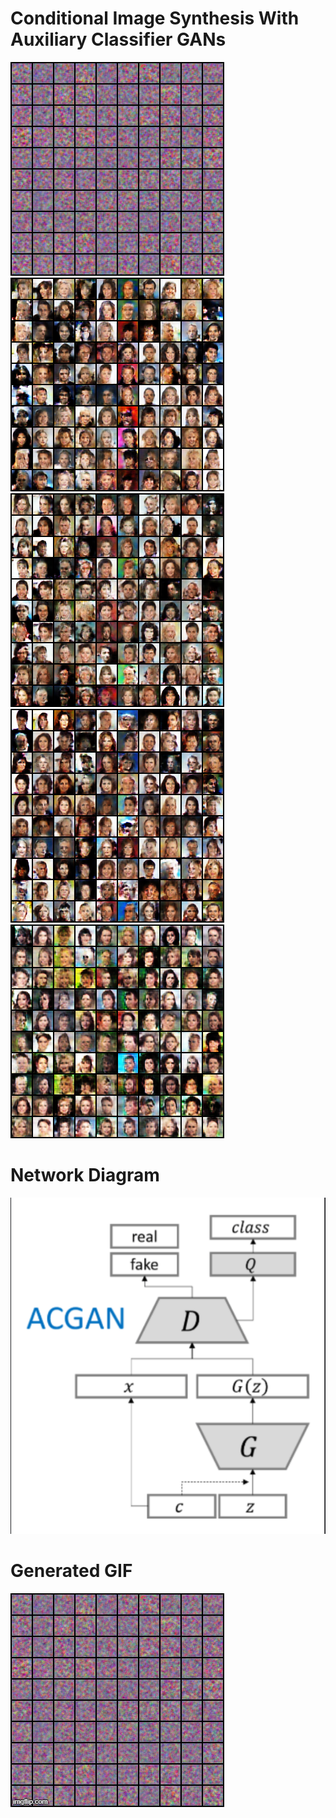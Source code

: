 # Conditional Image Synthesis With Auxiliary Classifier GANs 


![](images/0.png) ![](images/130800.png) ![](images/131200.png) ![](images/131600.png) ![](images/28400.png)


# Network Diagram
![](images/ACGAN_network.PNG)



# Generated GIF
![](images/402n6t.gif)


